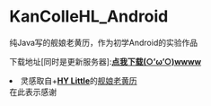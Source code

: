 # KanColleHL_Android
纯Java写的舰娘老黄历，作为初学Android的实验作品

下载地址[同时是更新服务器]:<a href="http://www.minamion.com/Android/app-release.apk"><strong>点我下载(○’ω’○)wwww</strong></a>
<li>灵感取自+<a href="https://plus.google.com/u/0/+HYHYatt"><strong>HY Little</strong></a>的<a href="http://sandbox.runjs.cn/show/x9ou86rn">舰娘老黄历</a></li>
在此表示感谢
